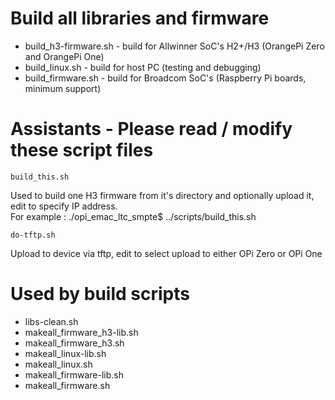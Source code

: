 
Build all libraries and firmware
================================

- build_h3-firmware.sh - build for Allwinner SoC's H2+/H3 (OrangePi Zero and OrangePi One)
- build_linux.sh - build for host PC (testing and debugging)
- build_firmware.sh - build for Broadcom SoC's (Raspberry Pi boards, minimum support)

Assistants - Please read / modify these script files
====================================================

    build_this.sh
 
Used to build one H3 firmware from it's directory and optionally upload it, edit to specify IP address. </br>For example : ./opi_emac_ltc_smpte$ ../scripts/build_this.sh
 	
	do-tftp.sh

Upload to device via tftp, edit to select upload to either OPi Zero or OPi One

Used by build scripts
=====================
- libs-clean.sh
- makeall_firmware_h3-lib.sh
- makeall_firmware_h3.sh
- makeall_linux-lib.sh
- makeall_linux.sh
- makeall_firmware-lib.sh
- makeall_firmware.sh

